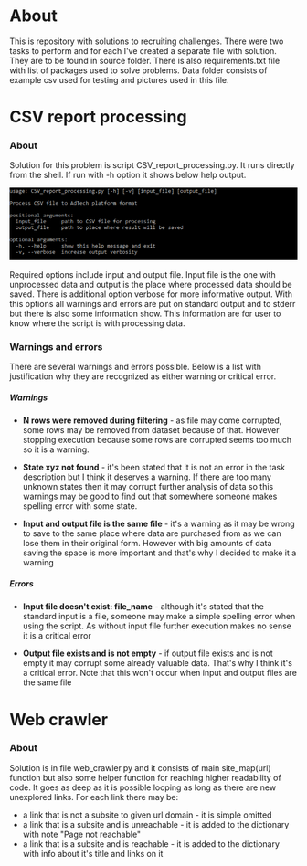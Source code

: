 # About

This is repository with solutions to recruiting challenges. There were two tasks to perform and for each I've created a separate file with solution. They are to be found in source folder. There is also requirements.txt file with list of packages used to solve problems. Data folder consists of example csv used for testing and pictures used in this file.

# CSV report processing

### About

Solution for this problem is script CSV_report_processing.py. It runs directly from the shell. If run with -h option it shows below help output.

![Alt text](./data/csv_help_output.png)

Required options include input and output file. Input file is the one with unprocessed data and output is the place where processed data should be saved. There is additional option verbose for more informative output. With this options all warnings and errors are put on standard output and to stderr but there is also some information show. This information are for user to know where the script is with processing data.

### Warnings and errors

There are several warnings and errors possible. Below is a list with justification why they are recognized as either warning or critical error.

##### Warnings

- **N rows were removed during filtering** - as file may come corrupted, some rows may be removed from dataset because of that. However stopping execution because some rows are corrupted seems too much so it is a warning.

- **State xyz not found** - it's been stated that it is not an error in the task description but I think it deserves a warning. If there are too many unknown states then it may corrupt further analysis of data so this warnings may be good to find out that somewhere someone makes spelling error with some state.

- **Input and output file is the same file** - it's a warning as it may be wrong to save to the same place where data are purchased from as we can lose them in their original form. However with big amounts of data saving the space is more important and that's why I decided to make it a warning

##### Errors

- **Input file doesn't exist: file_name** - although it's stated that the standard input is a file, someone may make a simple spelling error when using the script. As without input file further execution makes no sense it is a critical error

- **Output file exists and is not empty** - if output file exists and is not empty it may corrupt some already valuable data. That's why I think it's a critical error. Note that this won't occur when input and output files are the same file

# Web crawler

### About

Solution is in file web_crawler.py and it consists of main site_map(url) function but also some helper function for reaching higher readability of code. It goes as deep as it is possible looping as long as there are new unexplored links. For each link there may be:
- a link that is not a subsite to given url domain - it is simple omitted
- a link that is a subsite and is unreachable - it is added to the dictionary with note "Page not reachable"
- a link that is a subsite and is reachable - it is added to the dictionary with info about it's title and links on it